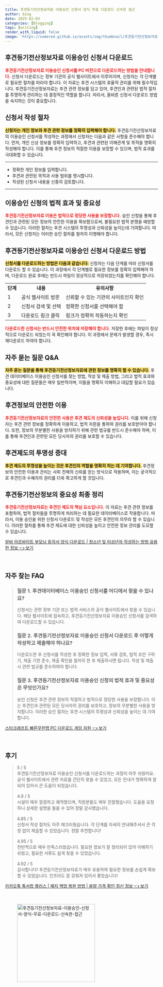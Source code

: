 ```yaml
---
title: 후견등기전산정보자료 이용승인 신청서 양식 무료 다운로드 신속한 접근
author: bing
date: 2025-02-03
categories: [Blogging]
tags: [writing]
render_with_liquid: false
image: 'https://somered.github.io/assets/img/thumbnail/후견등기전산정보자료-이용승인-신청서-양식-무료-다운로드-신속한-접근.webp'
---
```



<h2 id='후견등기전산정보자료_신청서_다운로드'>후견등기전산정보자료 이용승인 신청서 다운로드</h2>

<p><b><span style="color: #ee2323;">후견등기전산정보자료 이용승인 신청서를 PC 버전으로 다운로드하는 방법을 안내합니다.</span></b> 신청서 다운로드는 정부 기관의 공식 웹사이트에서 이루어지며, 신청자는 각 단계별로 필요한 절차를 따라야 합니다. 이 자료는 후견 시스템의 효율적 관리를 위해 필수적입니다. 후견등기전산정보자료는 후견 관련 정보를 담고 있어, 후견인과 관련된 법적 절차를 투명하게 관리하는 데 결정적인 역할을 합니다. 따라서, 올바른 신청서 다운로드 방법을 숙지하는 것이 중요합니다.</p>

<h2 id='신청서_작성_절차'>신청서 작성 절차</h2>

<p><b><span style="background-color: #ffe066;">신청자는 개인 정보와 후견 관련 정보를 정확히 입력해야 합니다.</span></b> 후견등기전산정보자료의 이용승인 신청서를 작성하는 과정에서 신청자는 다음과 같은 사항을 준수해야 합니다. 먼저, 개인 신상 정보를 정확히 입력하고, 후견과 관련된 이해관계 및 목적을 명확히 작성해야 합니다. 이를 통해 후견 정보의 적절한 이용을 보장할 수 있으며, 법적 효과를 극대화할 수 있습니다.</p>

<hr />

<ul>
    <li>정확한 개인 정보를 입력합니다.</li>
    <li>후견과 관련된 목적과 사용 범위를 명시합니다.</li>
    <li>작성된 신청서 내용을 신중히 검토합니다.</li>
</ul>

<hr />

<h2 id='법적_효과_및_중요성'>이용승인 신청의 법적 효과 및 중요성</h2>

<p><b><span style="color: #ee2323;">후견등기전산정보자료 이용은 법적으로 정당한 사용을 보장합니다.</span></b> 승인 신청을 통해 후견인과 관련된 모든 정보의 안전한 이용을 확보함으로써, 불필요한 법적 분쟁을 예방할 수 있습니다. 이러한 절차는 후견 시스템의 투명성과 신뢰성을 높이는데 기여합니다. 따라서, 모든 신청자는 이러한 승인 절차를 철저히 이행해야 합니다.</p>

<h2 id='다운로드_방법'>후견등기전산정보자료 이용승인 신청서 다운로드 방법</h2>

<p><b><span style="background-color: #ffe066;">신청서를 다운로드하는 방법은 다음과 같습니다:</span></b> 신청자는 다음 단계를 따라 신청서를 다운로드 할 수 있습니다. 이 과정에서 각 단계별로 필요한 정보를 정확히 입력해야 하며, 다운로드 완료 후에는 반드시 파일이 정상적으로 저장되었는지를 확인해야 합니다.</p>

<table>
    <tr>
        <td style="text-align: center; height: 17px;"><b>단계</b></td>
        <td style="text-align: center; height: 17px;"><b>내용</b></td>
        <td style="text-align: center; height: 17px;"><b>유의사항</b></td>
    </tr>
    <tr>
        <td>1</td>
        <td>공식 웹사이트 방문</td>
        <td>신뢰할 수 있는 기관의 사이트인지 확인</td>
    </tr>
    <tr>
        <td>2</td>
        <td>신청서 검색 및 선택</td>
        <td>정확한 신청서를 선택해야 함</td>
    </tr>
    <tr>
        <td>3</td>
        <td>다운로드 링크 클릭</td>
        <td>링크가 정확히 작동하는지 확인</td>
    </tr>
</table>

<p><b><span style="color: #ee2323;">다운로드한 신청서는 반드시 안전한 위치에 저장해야 합니다.</span></b> 저장한 후에는 파일이 정상적으로 다운로드 되었는지 꼭 확인해야 합니다. 이 과정에서 문제가 발생할 경우, 즉시 재다운로드 하여야 합니다.</p>

<h2 id='자주_묻는_질문'>자주 묻는 질문 Q&A</h2>

<p><b><span style="background-color: #ffe066;">자주 묻는 질문을 통해 후견등기전산정보자료에 관한 정보를 명확히 할 수 있습니다.</span></b> 후견 데이터베이스 이용승인 신청서를 찾는 방법, 작성 및 제출 방법, 그리고 법적 효과와 중요성에 대한 질문들은 매우 일반적이며, 이들을 명확히 이해하고 대답할 필요가 있습니다.</p>

<h2 id='후견정보의_안전한_이용'>후견정보의 안전한 이용</h2>

<p><b><span style="color: #ee2323;">후견등기전산정보자료의 안전한 사용은 후견 제도의 신뢰성을 높입니다.</span></b> 이를 위해 신청자는 후견 관련 정보를 정확하게 이용하고, 법적 자문을 통하여 권리를 보호받아야 합니다. 또한, 정보의 무분별한 사용을 방지하기 위해 관련 법규를 반드시 준수해야 하며, 이를 통해 후견인과 관련된 모든 당사자의 권리를 보호할 수 있습니다.</p>

<h2 id='후견제도_투명성'>후견제도의 투명성 증대</h2>

<p><b><span style="background-color: #ffe066;">후견 제도의 투명성을 높이는 것은 후견인의 역할을 명확히 하는 데 기여합니다.</span></b> 후견정보의 안전한 이용과 관리는 사회 전체의 신뢰를 얻는 방식으로 작용하며, 이는 궁극적으로 후견인과 수혜자의 권리를 더욱 확고하게 할 것입니다.</p>

<h2 id='결론'>후견등기전산정보의 중요성 최종 정리</h2>

<p><b><span style="color: #ee2323;">후견등기전산정보자료는 후견인 제도의 핵심 요소입니다.</span></b> 이 자료는 후견 관련 정보를 포함하여, 법적 절차들을 투명하게 처리하는 데 필요한 데이터베이스로 작용합니다. 따라서, 이용 승인을 위한 신청서 다운로드 및 작성은 모든 후견인의 의무라 할 수 있습니다. 이러한 절차를 통해 후견 제도에 대한 신뢰성을 높이고 안전한 정보 관리를 도모할 수 있습니다.</p>


<p><a class="click-button" title="알바 아르바이트 부모님 동의서 양식 다운로드 | 청소년 및 미성년자 작성하는 방법 유용한 정보" href="https://somered.github.io/posts/%EC%95%8C%EB%B0%94-%EC%95%84%EB%A5%B4%EB%B0%94%EC%9D%B4%ED%8A%B8-%EB%B6%80%EB%AA%A8%EB%8B%98-%EB%8F%99%EC%9D%98%EC%84%9C-%EC%96%91%EC%8B%9D-%EB%8B%A4%EC%9A%B4%EB%A1%9C%EB%93%9C-%EC%B2%AD%EC%86%8C%EB%85%84-%EB%B0%8F-%EB%AF%B8%EC%84%B1%EB%85%84%EC%9E%90-%EC%9E%91%EC%84%B1%ED%95%98%EB%8A%94-%EB%B0%A9%EB%B2%95-%EC%9C%A0%EC%9A%A9%ED%95%9C-%EC%A0%95%EB%B3%B4/" rel="dofollow">알바 아르바이트 부모님 동의서 양식 다운로드 | 청소년 및 미성년자 작성하는 방법 유용한 정보 👈 보기</a></p><br>
<h2 id='자주_찾는_FAQ'>자주 찾는 FAQ</h2>
<div itemscope="" itemtype="https://schema.org/FAQPage">
    <blockquote>
        <div itemscope="" itemprop="mainEntity" itemtype="https://schema.org/Question">
            <h3 itemprop="name">질문 1. 후견데이터베이스 이용승인 신청서를 어디에서 찾을 수 있나요?</h3>
            <div itemscope="" itemprop="acceptedAnswer" itemtype="https://schema.org/Answer">
                <span itemprop="text">
                    <p>신청서는 관련 정부 기관 또는 법적 서비스의 공식 웹사이트에서 찾을 수 있습니다. 해당 웹사이트에 접속하고, 후견등기전산정보자료 이용승인 신청서를 검색하여 다운로드할 수 있습니다.</p>
                </span>
            </div>
        </div>
        <div itemscope="" itemprop="mainEntity" itemtype="https://schema.org/Question">
            <h3 itemprop="name">질문 2. 후견등기전산정보자료 이용승인 신청서 다운로드 후 어떻게 작성하고 제출해야 하나요?</h3>
            <div itemscope="" itemprop="acceptedAnswer" itemtype="https://schema.org/Answer">
                <span itemprop="text">
                    <p>다운로드한 후 신청서를 작성한 후 정확한 정보 입력, 서류 검토, 법적 조언 구하기, 제출 기한 준수, 제출 확인을 철저히 한 후 제출하시면 됩니다. 작성 및 제출 시 관련 법규를 준수하여야 합니다.</p>
                </span>
            </div>
        </div>
        <div itemscope="" itemprop="mainEntity" itemtype="https://schema.org/Question">
            <h3 itemprop="name">질문 3. 후견등기전산정보자료 이용승인 신청의 법적 효과 및 중요성은 무엇인가요?</h3>
            <div itemscope="" itemprop="acceptedAnswer" itemtype="https://schema.org/Answer">
                <span itemprop="text">
                    <p>승인 신청은 후견 관련 정보의 적절하고 법적으로 정당한 사용을 보장합니다. 이는 후견인과 관련된 모든 당사자의 권리를 보호하고, 정보의 무분별한 사용을 방지합니다. 이러한 승인 절차는 후견 시스템의 투명성과 신뢰성을 높이는 데 기여합니다.</p>
                </span>
            </div>
        </div>
    </blockquote>
</div>
<p><a class="click-button" title="스타크래프트 빠른무한맵 PC 다운로드 게임 자원" href="https://somered.github.io/posts/%EC%8A%A4%ED%83%80%ED%81%AC%EB%9E%98%ED%94%84%ED%8A%B8-%EB%B9%A0%EB%A5%B8%EB%AC%B4%ED%95%9C%EB%A7%B5-PC-%EB%8B%A4%EC%9A%B4%EB%A1%9C%EB%93%9C-%EA%B2%8C%EC%9E%84-%EC%9E%90%EC%9B%90/" rel="dofollow">스타크래프트 빠른무한맵 PC 다운로드 게임 자원 👈 보기</a></p><br>
<h2 id='후기'>후기</h2>
<div itemscope itemtype="https://schema.org/Product">
  <blockquote>
  <div itemprop="review" itemscope itemtype="https://schema.org/Review">
      <div itemprop="reviewRating" itemscope itemtype="https://schema.org/Rating"> <span itemprop="ratingValue">5</span> / <span itemprop="bestRating">5</span> </div>
      <span itemprop="reviewBody">후견등기전산정보자료 이용승인 신청서를 다운로드하는 과정이 아주 쉬웠어요. 공식 웹사이트에서 관련 자료를 간단히 찾을 수 있었고, 모든 안내가 명확하게 잘 되어 있어서 큰 도움이 되었습니다.</span>
  </div>
  <br>
  <div itemprop="review" itemscope itemtype="https://schema.org/Review">
      <div itemprop="reviewRating" itemscope itemtype="https://schema.org/Rating"> <span itemprop="ratingValue">4.9</span> / <span itemprop="bestRating">5</span> </div>
      <span itemprop="reviewBody">시설이 매우 깔끔하고 쾌적했으며, 직원분들도 매우 친절했습니다. 도움을 요청하니 상세한 설명을 들을 수 있어 정말 감사했습니다.</span>
  </div>
  <br>
  <div itemprop="review" itemscope itemtype="https://schema.org/Review">
      <div itemprop="reviewRating" itemscope itemtype="https://schema.org/Rating"> <span itemprop="ratingValue">4.85</span> / <span itemprop="bestRating">5</span> </div>
      <span itemprop="reviewBody">신청서 작성 절차도 아주 매끄러웠습니다. 각 단계를 자세히 안내해주셔서 큰 걱정 없이 제출할 수 있었습니다. 정말 추천합니다!</span>
  </div>
  <br>
  <div itemprop="review" itemscope itemtype="https://schema.org/Review">
      <div itemprop="reviewRating" itemscope itemtype="https://schema.org/Rating"> <span itemprop="ratingValue">4.95</span> / <span itemprop="bestRating">5</span> </div>
      <span itemprop="reviewBody">전반적으로 매우 만족스러웠습니다. 필요한 정보가 잘 정리되어 있어 이해하기 쉬웠고, 필요한 서류도 쉽게 찾을 수 있었습니다.</span>
  </div>
  <br>
  <div itemprop="review" itemscope itemtype="https://schema.org/Review">
      <div itemprop="reviewRating" itemscope itemtype="https://schema.org/Rating"> <span itemprop="ratingValue">4.92</span> / <span itemprop="bestRating">5</span> </div>
      <span itemprop="reviewBody">감사합니다! 후견등기전산정보자료가 매우 유용하여 필요한 정보를 손쉽게 확보할 수 있었습니다. 인프라도 잘 갖춰져 있어서 좋았습니다!</span>
  </div>
  </blockquote>
</div>
<p><a class="click-button" title="카카오톡 톡서랍 플러스 | 해지 백업 복원 방법 | 용량 가격 확인 최신 정보" href="https://somered.github.io/posts/%EC%B9%B4%EC%B9%B4%EC%98%A4%ED%86%A1-%ED%86%A1%EC%84%9C%EB%9E%8D-%ED%94%8C%EB%9F%AC%EC%8A%A4-%ED%95%B4%EC%A7%80-%EB%B0%B1%EC%97%85-%EB%B3%B5%EC%9B%90-%EB%B0%A9%EB%B2%95-%EC%9A%A9%EB%9F%89-%EA%B0%80%EA%B2%A9-%ED%99%95%EC%9D%B8-%EC%B5%9C%EC%8B%A0-%EC%A0%95%EB%B3%B4/" rel="dofollow">카카오톡 톡서랍 플러스 | 해지 백업 복원 방법 | 용량 가격 확인 최신 정보 👈 보기</a></p><br>
<figure class="image"><img src="https://somered.github.io/assets/img/thumbnail/후견등기전산정보자료-이용승인-신청서-양식-무료-다운로드-신속한-접근.webp" alt="후견등기전산정보자료-이용승인-신청서-양식-무료-다운로드-신속한-접근" width="256" height="256"></figure>